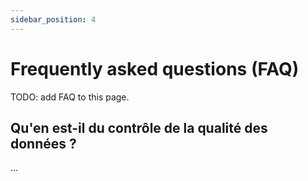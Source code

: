 ```yaml
---
sidebar_position: 4
---
```


# Frequently asked questions (FAQ)

TODO: add FAQ to this page.

## Qu'en est-il du contrôle de la qualité des données ?
...
